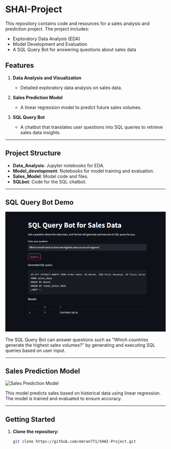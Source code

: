 # SHAI-Project

This repository contains code and resources for a sales analysis and prediction project. The project includes:
- Exploratory Data Analysis (EDA)
- Model Development and Evaluation
- A SQL Query Bot for answering questions about sales data

## Features

1. **Data Analysis and Visualization**
   - Detailed exploratory data analysis on sales data.
   
2. **Sales Prediction Model**
   - A linear regression model to predict future sales volumes.
   
3. **SQL Query Bot**
   - A chatbot that translates user questions into SQL queries to retrieve sales data insights.

---

## Project Structure

- **Data_Analysis**: Jupyter notebooks for EDA.
- **Model_development**: Notebooks for model training and evaluation.
- **Sales_Model**: Model code and files.
- **SQLbot**: Code for the SQL chatbot.

---

## SQL Query Bot Demo

![SQL Query Bot](images/sql.png)

The SQL Query Bot can answer questions such as "Which countries generate the highest sales volumes?" by generating and executing SQL queries based on user input.

---

## Sales Prediction Model

![Sales Prediction Model](path/to/prediction-model-image.png)

This model predicts sales based on historical data using linear regression. The model is trained and evaluated to ensure accuracy.

---

## Getting Started

1. **Clone the repository**:
   ```bash
   git clone https://github.com/emran771/SHAI-Project.git
